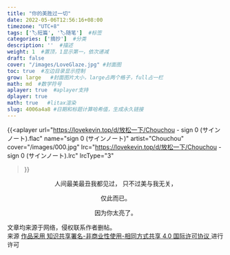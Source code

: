 ```yaml
---
title: "你的美胜过一切"
date: 2022-05-06T12:56:16+08:00
timezone: "UTC+8"
tags: ['🏷️短篇', '🏷️随笔']  #标签
categories: ['摘抄']  #分类
description: ''  #描述
weight: 1  #置顶，1显示第一，依次递减
draft: false 
cover: "/images/LoveGlaze.jpg" #封面图
toc: true  #左边目录显示控制
grow: large   #封面图片大小，large占两个格子，full占一栏
math: md  #数学符号
aplayer: true  #aplayer支持
dplayer: true
math: true   #litax渲染
slug: 4006a4a8 #日期和标题计算哈希值，生成永久链接
---
```

<!-- 音乐aplayer， -->
{{<aplayer
    url="https://lovekevin.top/d/放松一下/Chouchou - sign 0 (サインノート).flac"
    name="sign 0 (サインノート)"
    artist="Chouchou"
    cover="/images/000.jpg"
    lrc="https://lovekevin.top/d/放松一下/Chouchou - sign 0 (サインノート).lrc"
    lrcType="3"
>}}
<div align=center>

人间最美最丑我都见过， 只不过美与我无关，

仅此而已。  

因为你太亮了。
</div>

<div>
<div> 文章均来源于网络，侵权联系作者删帖。</div>      
<div>来源 <a target="_blank" href="glaze.lovekevn.top> © LoveGlaze's Blog </a></div>  

 <div class="copyright-text">作品采用 <a class="text-decoration-none" target="_blank" href="https://creativecommons.org/licenses/by/4.0/deed.zh">
 知识共享署名-非商业性使用-相同方式共享 4.0 国际许可协议 </a>进行许可 </div></div>